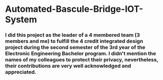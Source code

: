 # Automated-Bascule-Bridge-IOT-System
### I did this project as the leader of a 4 membered team (3 members and me) to fulfill the 4 credit integrated design project during the second semester of the 3rd year of the Electronic Engineering Bachelor program. I didn't mention the names of my colleagues to protect their privacy, nevertheless, their contributions are very well acknowledged and appreciated.
